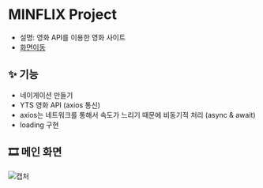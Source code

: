 # MINFLIX Project

- 설명: 영화 API를 이용한 영화 사이트
- [화면이동](https://azurealstn.github.io/minflix/)

## ✨ 기능

- 네이게이션 만들기
- YTS 영화 API (axios 통신)
- axios는 네트워크를 통해서 속도가 느리기 때문에 비동기적 처리 (async & await)
- loading 구현

## 🎞 메인 화면

![캡처](https://user-images.githubusercontent.com/55525868/97110595-5dcae300-171d-11eb-842a-74475753a1b5.PNG)
